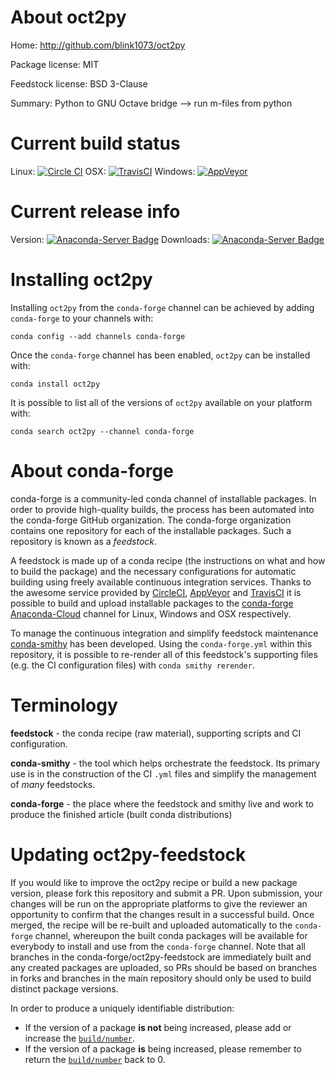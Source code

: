 About oct2py
============

Home: http://github.com/blink1073/oct2py

Package license: MIT

Feedstock license: BSD 3-Clause

Summary: Python to GNU Octave bridge --> run m-files from python



Current build status
====================

Linux: [![Circle CI](https://circleci.com/gh/conda-forge/oct2py-feedstock.svg?style=shield)](https://circleci.com/gh/conda-forge/oct2py-feedstock)
OSX: [![TravisCI](https://travis-ci.org/conda-forge/oct2py-feedstock.svg?branch=master)](https://travis-ci.org/conda-forge/oct2py-feedstock)
Windows: [![AppVeyor](https://ci.appveyor.com/api/projects/status/github/conda-forge/oct2py-feedstock?svg=True)](https://ci.appveyor.com/project/conda-forge/oct2py-feedstock/branch/master)

Current release info
====================
Version: [![Anaconda-Server Badge](https://anaconda.org/conda-forge/oct2py/badges/version.svg)](https://anaconda.org/conda-forge/oct2py)
Downloads: [![Anaconda-Server Badge](https://anaconda.org/conda-forge/oct2py/badges/downloads.svg)](https://anaconda.org/conda-forge/oct2py)

Installing oct2py
=================

Installing `oct2py` from the `conda-forge` channel can be achieved by adding `conda-forge` to your channels with:

```
conda config --add channels conda-forge
```

Once the `conda-forge` channel has been enabled, `oct2py` can be installed with:

```
conda install oct2py
```

It is possible to list all of the versions of `oct2py` available on your platform with:

```
conda search oct2py --channel conda-forge
```


About conda-forge
=================

conda-forge is a community-led conda channel of installable packages.
In order to provide high-quality builds, the process has been automated into the
conda-forge GitHub organization. The conda-forge organization contains one repository
for each of the installable packages. Such a repository is known as a *feedstock*.

A feedstock is made up of a conda recipe (the instructions on what and how to build
the package) and the necessary configurations for automatic building using freely
available continuous integration services. Thanks to the awesome service provided by
[CircleCI](https://circleci.com/), [AppVeyor](http://www.appveyor.com/)
and [TravisCI](https://travis-ci.org/) it is possible to build and upload installable
packages to the [conda-forge](https://anaconda.org/conda-forge)
[Anaconda-Cloud](http://docs.anaconda.org/) channel for Linux, Windows and OSX respectively.

To manage the continuous integration and simplify feedstock maintenance
[conda-smithy](http://github.com/conda-forge/conda-smithy) has been developed.
Using the ``conda-forge.yml`` within this repository, it is possible to re-render all of
this feedstock's supporting files (e.g. the CI configuration files) with ``conda smithy rerender``.


Terminology
===========

**feedstock** - the conda recipe (raw material), supporting scripts and CI configuration.

**conda-smithy** - the tool which helps orchestrate the feedstock.
                   Its primary use is in the construction of the CI ``.yml`` files
                   and simplify the management of *many* feedstocks.

**conda-forge** - the place where the feedstock and smithy live and work to
                  produce the finished article (built conda distributions)


Updating oct2py-feedstock
=========================

If you would like to improve the oct2py recipe or build a new
package version, please fork this repository and submit a PR. Upon submission,
your changes will be run on the appropriate platforms to give the reviewer an
opportunity to confirm that the changes result in a successful build. Once
merged, the recipe will be re-built and uploaded automatically to the
`conda-forge` channel, whereupon the built conda packages will be available for
everybody to install and use from the `conda-forge` channel.
Note that all branches in the conda-forge/oct2py-feedstock are
immediately built and any created packages are uploaded, so PRs should be based
on branches in forks and branches in the main repository should only be used to
build distinct package versions.

In order to produce a uniquely identifiable distribution:
 * If the version of a package **is not** being increased, please add or increase
   the [``build/number``](http://conda.pydata.org/docs/building/meta-yaml.html#build-number-and-string).
 * If the version of a package **is** being increased, please remember to return
   the [``build/number``](http://conda.pydata.org/docs/building/meta-yaml.html#build-number-and-string)
   back to 0.
